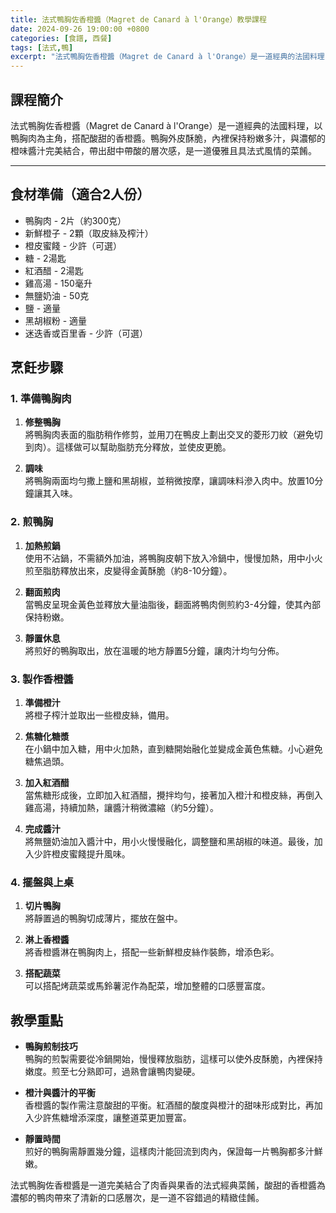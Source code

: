 ```yaml
---
title: 法式鴨胸佐香橙醬（Magret de Canard à l'Orange）教學課程
date: 2024-09-26 19:00:00 +0800
categories: [食譜, 西餐]
tags: [法式,鴨] 
excerpt: "法式鴨胸佐香橙醬（Magret de Canard à l'Orange）是一道經典的法國料理，以鴨胸肉為主角，搭配酸甜的香橙醬。鴨胸外皮酥脆，內裡保持粉嫩多汁，與濃郁的橙味醬汁完美結合，帶出甜中帶酸的層次感，是一道優雅且具法式風情的菜餚"
---
```


## 課程簡介  
法式鴨胸佐香橙醬（Magret de Canard à l'Orange）是一道經典的法國料理，以鴨胸肉為主角，搭配酸甜的香橙醬。鴨胸外皮酥脆，內裡保持粉嫩多汁，與濃郁的橙味醬汁完美結合，帶出甜中帶酸的層次感，是一道優雅且具法式風情的菜餚。

---

## 食材準備（適合2人份）

- 鴨胸肉 - 2片（約300克）
- 新鮮橙子 - 2顆（取皮絲及榨汁）
- 橙皮蜜餞 - 少許（可選）
- 糖 - 2湯匙
- 紅酒醋 - 2湯匙
- 雞高湯 - 150毫升
- 無鹽奶油 - 50克
- 鹽 - 適量
- 黑胡椒粉 - 適量
- 迷迭香或百里香 - 少許（可選）

## 烹飪步驟

### 1. **準備鴨胸肉**

1. **修整鴨胸**  
   將鴨胸肉表面的脂肪稍作修剪，並用刀在鴨皮上劃出交叉的菱形刀紋（避免切到肉）。這樣做可以幫助脂肪充分釋放，並使皮更脆。

2. **調味**  
   將鴨胸兩面均勻撒上鹽和黑胡椒，並稍微按摩，讓調味料滲入肉中。放置10分鐘讓其入味。

### 2. **煎鴨胸**

1. **加熱煎鍋**  
   使用不沾鍋，不需額外加油，將鴨胸皮朝下放入冷鍋中，慢慢加熱，用中小火煎至脂肪釋放出來，皮變得金黃酥脆（約8-10分鐘）。

2. **翻面煎肉**  
   當鴨皮呈現金黃色並釋放大量油脂後，翻面將鴨肉側煎約3-4分鐘，使其內部保持粉嫩。

3. **靜置休息**  
   將煎好的鴨胸取出，放在溫暖的地方靜置5分鐘，讓肉汁均勻分佈。

### 3. **製作香橙醬**

1. **準備橙汁**  
   將橙子榨汁並取出一些橙皮絲，備用。

2. **焦糖化糖漿**  
   在小鍋中加入糖，用中火加熱，直到糖開始融化並變成金黃色焦糖。小心避免糖焦過頭。

3. **加入紅酒醋**  
   當焦糖形成後，立即加入紅酒醋，攪拌均勻，接著加入橙汁和橙皮絲，再倒入雞高湯，持續加熱，讓醬汁稍微濃縮（約5分鐘）。

4. **完成醬汁**  
   將無鹽奶油加入醬汁中，用小火慢慢融化，調整鹽和黑胡椒的味道。最後，加入少許橙皮蜜餞提升風味。

### 4. **擺盤與上桌**

1. **切片鴨胸**  
   將靜置過的鴨胸切成薄片，擺放在盤中。

2. **淋上香橙醬**  
   將香橙醬淋在鴨胸肉上，搭配一些新鮮橙皮絲作裝飾，增添色彩。

3. **搭配蔬菜**  
   可以搭配烤蔬菜或馬鈴薯泥作為配菜，增加整體的口感豐富度。

## 教學重點

- **鴨胸煎制技巧**  
  鴨胸的煎製需要從冷鍋開始，慢慢釋放脂肪，這樣可以使外皮酥脆，內裡保持嫩度。煎至七分熟即可，過熟會讓鴨肉變硬。

- **橙汁與醬汁的平衡**  
  香橙醬的製作需注意酸甜的平衡。紅酒醋的酸度與橙汁的甜味形成對比，再加入少許焦糖增添深度，讓整道菜更加豐富。

- **靜置時間**  
  煎好的鴨胸需靜置幾分鐘，這樣肉汁能回流到肉內，保證每一片鴨胸都多汁鮮嫩。

法式鴨胸佐香橙醬是一道完美結合了肉香與果香的法式經典菜餚，酸甜的香橙醬為濃郁的鴨肉帶來了清新的口感層次，是一道不容錯過的精緻佳餚。
